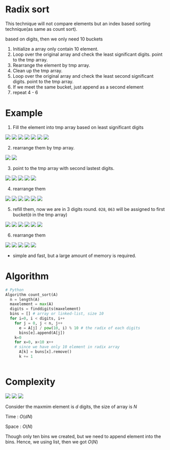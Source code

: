 # Radix sort 

This technique will not compare elements but an index based sorting technique(as same as count sort).

based on digits, then we only need 10 buckets

1. Initialize a array only contain 10 element.
2. Loop over the original array and check the least significant digits. point to the tmp array.
3. Rearrange the element by tmp array.
4. Clean up the tmp array.
5. Loop over the original array and check the least second significant digits. point to the tmp array.
6. If we meet the same bucket, just append as a second element
7. repeat 4 - 6

# Example

1. Fill the element into tmp array based on least significant digits

<img src='../asserts/81_1.png'></img>
<img src='../asserts/81_2.png'></img>
<img src='../asserts/81_3.png'></img>
<img src='../asserts/81_4.png'></img>
<img src='../asserts/81_5.png'></img>
<img src='../asserts/81_6.png'></img>
<img src='../asserts/81_7.png'></img>

2. rearrange them by tmp array.

<img src='../asserts/81_8.png'></img>
<img src='../asserts/81_9.png'></img>

3. point to the tmp array with second lastest digits.

<img src='../asserts/81_10.png'></img>
<img src='../asserts/81_11.png'></img>
<img src='../asserts/81_12.png'></img>
<img src='../asserts/81_13.png'></img>
<img src='../asserts/81_14.png'></img>

4. rearrange them

<img src='../asserts/81_15.png'></img>
<img src='../asserts/81_16.png'></img>
<img src='../asserts/81_17.png'></img>
<img src='../asserts/81_18.png'></img>
<img src='../asserts/81_19.png'></img>
<img src='../asserts/81_20.png'></img>

5. refill them, now we are in 3 digits round. `028`,                `063` will be assigned to first bucket(`0` in the tmp array)

<img src='../asserts/81_21.png'></img>
<img src='../asserts/81_22.png'></img>
<img src='../asserts/81_23.png'></img>
<img src='../asserts/81_24.png'></img>
<img src='../asserts/81_25.png'></img>
<img src='../asserts/81_26.png'></img>

6. rearrange them

<img src='../asserts/81_28.png'></img>
<img src='../asserts/81_29.png'></img>
<img src='../asserts/81_30.png'></img>
<img src='../asserts/81_31.png'></img>
<img src='../asserts/81_32.png'></img>

* simple and fast, but a large amount of memory is required.

# Algorithm

``` Python
# Python
Algorithm count_sort(A)
  n = length(A)
  maxelement = max(A)
  digits = finddigits(maxelement)
  bins = [] # array or linked-list, size 10
  for i=0, i < digits, i++
    for j = 0, j < n, j++
      e = A[j] / pow(10, i) % 10 # the radix of each digits
      bins[e].append(A[j])
    k=0
    for x=0, x<10 x++
    # since we have only 10 element in radix array
      A[k] = buns[x].remove()
      k += 1
  
```

# Complexity

<img src='../asserts/81_33.png'></img>
<img src='../asserts/81_34.png'></img>
<img src='../asserts/81_35.png'></img>

Consider the maxmim element is $d$ digits, the size of array is $N$

Time : $O(dN)$

Space : $O(N)$

Though only ten bins we created, but we need to append element into the bins. Hence, we using list, then we got $O(N)$
